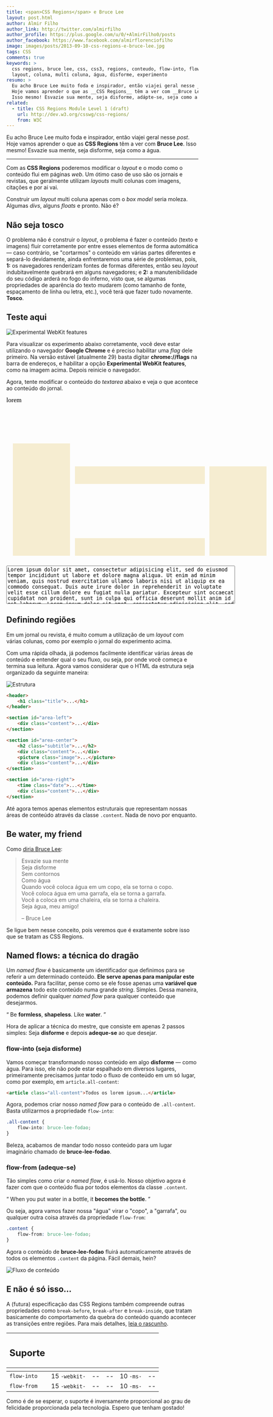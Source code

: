 ```yaml
---
title: <span>CSS Regions</span> e Bruce Lee
layout: post.html
author: Almir Filho
author_link: http://twitter.com/almirfilho
author_profile: https://plus.google.com/u/0/+AlmirFilho0/posts
author_facebook: https://www.facebook.com/almirflorenciofilho
image: images/posts/2013-09-10-css-regions-e-bruce-lee.jpg
tags: CSS
comments: true
keywords: >
  css regions, bruce lee, css, css3, regions, conteudo, flow-into, flow-from,
  layout, coluna, multi coluna, água, disforme, experimento
resumo: >
  Eu acho Bruce Lee muito foda e inspirador, então viajei geral nesse _post_.
  Hoje vamos aprender o que as __CSS Regions__ têm a ver com __Bruce Lee__.
  Isso mesmo! Esvazie sua mente, seja disforme, adápte-se, seja como a água.
related:
  - title: CSS Regions Module Level 1 (draft)
    url: http://dev.w3.org/csswg/css-regions/
    from: W3C
---
```


<style>
  hr {
    display: block;
    border: none;
  }
  hr::before {
    display: block;
    width: 100px;
    content: '• • •';
    margin: auto;
    text-align: center;
    font-size: 13px;
    height: 10px;
    line-height: 10px;
    color: #ccc;
  }
  #all-content {
    -webkit-flow-into: bruce-lee-fodao;
    -moz-flow-into: bruce-lee-fodao;
    -ms-flow-into: bruce-lee-fodao;
    flow-into: bruce-lee-fodao;
    font-family: "Times New Roman", Times, serif;
    color: black;
    font-size: 17px;
    line-height: 18px;
    text-align: justify;
  }
  #experimento {
    position: relative;
    height: 432px;
    background: url(/../images/posts/2013-09-10-the-loop-infinito-times.jpg);
    padding: 0 !important;
    width: 700px !important;
  }
  #experimento .content {
    background: #F6EDD1;
    -webkit-flow-from: bruce-lee-fodao;
    -moz-flow-from: bruce-lee-fodao;
    -ms-flow-from: bruce-lee-fodao;
    flow-from: bruce-lee-fodao;
    overflow: hidden;
  }
  #area-left,
  #area-right,
  #area-center {
    position: absolute;
    bottom: 16px;
  }
  #area-left,
  #area-right {
    width: 150px;
  }
  #area-left .content,
  #area-right .content {
    width: 100%;
    height: 100%;
  }
  #area-left {
    left: 17px;
    height: 294px;
  }
  #area-right {
    right: 17px;
    height: 234px;
  }
  #area-center {
    width: 341px;
    height: 234px;
    left: 180px;
  }
  #area-center-1,
  #area-center-2,
  #area-image {
    width: 100%;
  }
  #area-center-1,
  #area-center-2 {
    height: 46px;
  }
  #area-image {
    height: 142px;
  }
  #text-input {
    width: 600px;
    height: 100px;
    margin-top: 10px;
  }
  #input {
    margin-top: 0 !important;
  }
</style>

Eu acho Bruce Lee muito foda e inspirador, então viajei geral nesse _post_.
Hoje vamos aprender o que as __CSS Regions__ têm a ver com __Bruce Lee__.
Isso mesmo! Esvazie sua mente, seja disforme, seja como a água.

<hr />

Com as __CSS Regions__ poderemos modificar o _layout_ e o modo como o conteúdo
flui em páginas _web_.
Um ótimo caso de uso são os jornais e revistas, que geralmente utilizam _layouts_
multi colunas com imagens, citações e por ai vai.

Construir um _layout_ multi coluna apenas com o _box model_ seria moleza.
Algumas _divs_, alguns _floats_ e pronto. Não é?

## Não seja tosco

O problema não é construir o _layout_, o problema é fazer o conteúdo (texto e
imagens) fluir corretamente por entre esses elementos de forma automática — caso
contrário, se "cortarmos" o conteúdo em várias partes diferentes e separá-lo
devidamente, ainda enfrentaremos uma série de problemas, pois, __1:__ os
navegadores renderizam fontes de formas diferentes, então seu _layout_
indubitavelmente quebrará em alguns navegadores; e __2:__ a manutenibilidade do
seu código arderá no fogo do inferno, visto que, se algumas propriedades de
aparência do texto mudarem (como tamanho de fonte, espaçamento de linha ou
letra, etc.), você terá que fazer tudo novamente. __Tosco__.

## Teste aqui

![Experimental WebKit features](/images/posts/2013-05-28-enable-webkit-experimental-features.jpg)

Para visualizar os experimento abaixo corretamente, você deve estar utilizando
o navegador __Google Chrome__ e é preciso habilitar uma _flag_ dele primeiro.
Na versão estável (atualmente 29) basta digitar __chrome://flags__ na barra de
endereços, e habilitar a opção __Experimental WebKit features__, como na imagem
acima. Depois reinicie o navegador.

Agora, tente modificar o conteúdo do _textarea_ abaixo e veja o que acontece ao
conteúdo do jornal.

<div id="experimento" class="img">
  <div id="all-content">lorem</div>
  <section id="area-left">
      <div class="content"> </div>
  </section>

  <section id="area-center">
      <div id="area-center-1" class="content"> </div>
      <div id="area-image"> </div>
      <div id="area-center-2" class="content"> </div>
  </section>

  <section id="area-right">
      <div class="content"> </div>
  </section>
</div>

<div id="input" class="img example bordered">
  <textarea id="text-input">
Lorem ipsum dolor sit amet, consectetur adipisicing elit, sed do eiusmod tempor incididunt ut labore et dolore magna aliqua. Ut enim ad minim veniam, quis nostrud exercitation ullamco laboris nisi ut aliquip ex ea commodo consequat. Duis aute irure dolor in reprehenderit in voluptate velit esse cillum dolore eu fugiat nulla pariatur. Excepteur sint occaecat cupidatat non proident, sunt in culpa qui officia deserunt mollit anim id est laborum. Lorem ipsum dolor sit amet, consectetur adipisicing elit, sed do eiusmod tempor incididunt ut labore et dolore magna aliqua. Ut enim ad minim veniam, quis nostrud exercitation ullamco laboris nisi ut aliquip ex ea commodo consequat.
  </textarea>
</div>

## Definindo regiões

Em um jornal ou revista, é muito comum a utilização de um _layout_ com várias
colunas, como por exemplo o jornal do experimento acima.

Com uma rápida olhada, já podemos facilmente identificar várias áreas de
conteúdo e entender qual o seu fluxo, ou seja, por onde você começa e termina
sua leitura.
Agora vamos considerar que o HTML da estrutura seja organizado da seguinte
maneira:

![Estrutura](/images/posts/2013-09-10-estrutura.png)

```html
<header>
    <h1 class="title">...</h1>
</header>

<section id="area-left">
    <div class="content">...</div>
</section>

<section id="area-center">
    <h2 class="subtitle">...</h2>
    <div class="content">...</div>
    <picture class="image">...</picture>
    <div class="content">...</div>
</section>

<section id="area-right">
    <time class="date">...</time>
    <div class="content">...</div>
</section>
```

Até agora temos apenas elementos estruturais que representam nossas áreas de
conteúdo através da classe `.content`. Nada de novo por enquanto.

## Be water, my friend

Como [diria Bruce Lee](http://www.youtube.com/watch?v=2FQU0WeGSEM):

<blockquote>
  <p>
    Esvazie sua mente <br />
    Seja disforme <br />
    Sem contornos <br />
    Como água <br />
    Quando você coloca água em um copo, ela se torna o copo. <br />
    Você coloca água em uma garrafa, ela se torna a garrafa. <br />
    Você a coloca em uma chaleira, ela se torna a chaleira. <br />
    Seja água, meu amigo!
  </p>
  <footer>
    – Bruce Lee
  </footer>
</blockquote>

Se ligue bem nesse conceito, pois veremos que é exatamente sobre isso que se
tratam as CSS Regions.

## Named flows: a técnica do dragão

Um _named flow_ é basicamente um identificador que definimos para se referir a
um determinado conteúdo.
__Ele serve apenas para manipular este conteúdo.__
Para facilitar, pense como se ele fosse apenas uma __variável que armazena__
todo este conteúdo numa grande _string_. Simples.
Dessa maneira, podemos definir qualquer _named flow_ para qualquer conteúdo que
desejarmos.

<q class="pushing-quotes">
  Be <strong>formless</strong>, <strong>shapeless</strong>. Like <strong>water</strong>.
</q>

Hora de aplicar a técnica do mestre, que consiste em apenas 2 passos simples:
Seja __disforme__ e depois __adeque-se__ ao que desejar.

### flow-into (seja disforme)

Vamos começar transformando nosso conteúdo em algo __disforme__ — como água.
Para isso, ele não pode estar espalhado em diversos lugares, primeiramente
precisamos juntar todo o fluxo de conteúdo em um só lugar, como por exemplo, em
`article.all-content`:

```html
<article class="all-content">Todos os lorem ipsum...</article>
```

Agora, podemos criar nosso _named flow_ para o conteúdo de `.all-content`.
Basta utilizarmos a propriedade `flow-into`:

```css
.all-content {
    flow-into: bruce-lee-fodao;
}
```

Beleza, acabamos de mandar todo nosso conteúdo para um lugar imaginário chamado
de __bruce-lee-fodao__.

### flow-from (adeque-se)

Tão simples como criar o _named flow_, é usá-lo.
Nosso objetivo agora é fazer com que o conteúdo flua por todos elementos da
classe `.content`.

<q class="pushing-quotes">
  When you put water in a bottle, it <strong>becomes the bottle</strong>.
</q>

Ou seja, agora vamos fazer nossa "água" virar o "copo", a "garrafa", ou qualquer
outra coisa através da propriedade `flow-from`:

```css
.content {
    flow-from: bruce-lee-fodao;
}
```

Agora o conteúdo de __bruce-lee-fodao__ fluirá automaticamente através de todos
os elementos `.content` da página.
Fácil demais, hein?

![Fluxo de conteúdo](/images/posts/2013-09-10-content-flow.png)

## E não é só isso...

A (futura) especificação das CSS Regions também compreende outras propriedades
como `break-before`, `break-after` e `break-inside`, que tratam basicamente do
comportamento da quebra do conteúdo quando acontecer as transições entre
regiões. Para mais detalhes,
[leia o rascunho](http://dev.w3.org/csswg/css-regions/#region-flow-break).

<table class="support">
  <thead>
    <tr>
      <th class="subject"><h2>Suporte</h2></th>
      <th class="browser chrome"><div class="i"></div></th>
      <th class="browser safari"><div class="i"></div></th>
      <th class="browser firefox"><div class="i"></div></th>
      <th class="browser ie"><div class="i"></div></th>
      <th class="browser opera"><div class="i"></div></th>
    </tr>
    <tr>
      <th></th>
      <th colspan="5" class="base"></th>
    </tr>
  </thead>
  <tbody>
    <tr>
      <td class="property"><code>flow-into</code></td>
      <td>15 <code class="small">-webkit-</code></td>
      <td>--</td>
      <td>--</td>
      <td>10 <code class="small">-ms-</code></td>
      <td>--</td>
    </tr>
    <tr>
      <td class="property"><code>flow-from</code></td>
      <td>15 <code class="small">-webkit-</code></td>
      <td>--</td>
      <td>--</td>
      <td>10 <code class="small">-ms-</code></td>
      <td>--</td>
    </tr>
  </tbody>
</table>

Como é de se esperar, o suporte é inversamente proporcional ao grau de
felicidade proporcionada pela tecnologia.
Espero que tenham gostado!

<script type="text/javascript">
$(document).ready(function(){
  $('#all-content').text($('#text-input').val());
  $('#text-input').keyup(function(){
    $('#all-content').text($(this).val());
  });
});
</script>